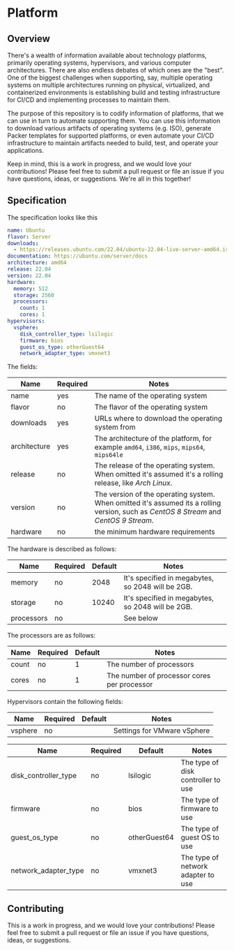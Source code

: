 # Platform

## Overview

There's a wealth of information available about technology platforms, primarily operating systems, hypervisors, and various computer architectures. There are also endless debates of which ones are the "best".  One of the biggest challenges when supporting, say, multiple operating systems on multiple architectures running on physical, virtualized, and containerized environments is establishing build and testing infrastructure for CI/CD and implementing processes to maintain them.  

The purpose of this repository is to codify information of platforms, that we can use in turn to automate supporting them.  You can use this information to download various artifacts of operating systems (e.g. ISO), generate Packer templates for supported platforms, or even automate your CI/CD infrastructure to maintain artifacts needed to build, test, and operate your applications.
 
Keep in mind, this is a work in progress, and we would love your contributions!  Please feel free to submit a pull request or file an issue if you have questions, ideas, or suggestions.  We're all in this together! 

## Specification

The specification looks like this

```yaml
name: Ubuntu
flavor: Server
downloads:
  - https://releases.ubuntu.com/22.04/ubuntu-22.04-live-server-amd64.iso
documentation: https://ubuntu.com/server/docs
architecture: amd64
release: 22.04
version: 22.04
hardware:
  memory: 512
  storage: 2560
  processors:
    count: 1
    cores: 1
hypervisors:
  vsphere:
    disk_controller_type: lsilogic
    firmware: bios
    guest_os_type: otherGuest64
    network_adapter_type: vmxnet3
```

The fields:

| Name         | Required | Notes                                                                                                                                  |
|--------------|----------|----------------------------------------------------------------------------------------------------------------------------------------|
| name         | yes      | The name of the operating system                                                                                                       |
| flavor       | no       | The flavor of the operating system                                                                                                     |
| downloads    | yes      | URLs where to download the operating system from                                                                                       |
| architecture | yes      | The architecture of the platform, for example `amd64`, `i386`, `mips`, `mips64`, `mips64le`                                            |
| release      | no       | The release of the operating system. When omitted it's assumed it's a rolling release, like *Arch Linux*.                              |
| version      | no       | The version of the operating system. When omitted it's assumed its a rolling version, such as *CentOS 8 Stream* and *CentOS 9 Stream*. |
| hardware     | no       | the minimum hardware requirements                                                                                                      |

The hardware is described as follows:

| Name       | Required | Default | Notes                                             |
|------------|----------|---------|---------------------------------------------------|
| memory     | no       | 2048    | It's specified in megabytes, so 2048 will be 2GB. |
| storage    | no       | 10240   | It's specified in megabytes, so 2048 will be 2GB. |
| processors | no       |         | See below                                         |

The processors are as follows:

| Name  | Required | Default | Notes                                       |
|-------|----------|---------|---------------------------------------------|
| count | no       | 1       | The number of processors                    |
| cores | no       | 1       | The number of processor cores per processor |

Hypervisors contain the following fields:

| Name    | Required | Default | Notes                       |
|---------|----------|---------|-----------------------------|
| vsphere | no       |         | Settings for VMware vSphere |


| Name                 | Required | Default      | Notes                              |
|----------------------|----------|--------------|------------------------------------|
| disk_controller_type | no       | lsilogic     | The type of disk controller to use |
| firmware             | no       | bios         | The type of firmware to use        |
| guest_os_type        | no       | otherGuest64 | The type of guest OS to use        |
| network_adapter_type | no       | vmxnet3      | The type of network adapter to use |

## Contributing

This is a work in progress, and we would love your contributions!  Please feel free to submit a pull request or file an issue if you have questions, ideas, or suggestions.  
